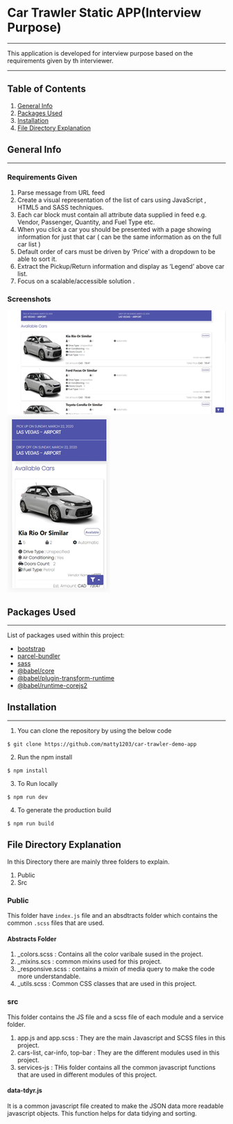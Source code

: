 # Car Trawler Static APP(Interview Purpose)
***
This application is developed for interview purpose based on the requirements given by th interviewer.

***

## Table of Contents
1. [General Info](#general-info)
2. [Packages Used](#packages-used)
3. [Installation](#installation)
4. [File Directory Explanation](#file-directory)

## General Info
***
### Requirements Given
1. Parse message from URL feed 
2. Create a visual representation of the list of cars using JavaScript , HTML5 and SASS techniques. 
3. Each car block must contain all attribute data supplied in feed e.g. Vendor, Passenger, Quantity, and Fuel Type etc. 
4. When you click a car you should be presented with a page showing information for just that car ( can be the same information as on the full car list ) 
5. Default order of cars must be driven by ‘Price’ with a dropdown to be able to sort it.
6. Extract the Pickup/Return information and display as ‘Legend’ above car list. 
7. Focus on a scalable/accessible solution .

### Screenshots
![Home Desktop View](/screenshots/home-desktop.png)
![Home Mobile View](/screenshots/home-mobile.png)

## Packages Used
***
List of packages used within this project:
* [bootstrap](https://getbootstrap.com/docs/5.0/getting-started/introduction/)
* [parcel-bundler](https://parceljs.org/getting_started.html)
* [sass](https://sass-lang.com/install)
* [@babel/core](https://babeljs.io/docs/en/babel-core)
* [@babel/plugin-transform-runtime](https://babeljs.io/docs/en/babel-plugin-transform-runtime)
* [@babel/runtime-corejs2](https://babeljs.io/docs/en/babel-runtime-corejs2)


## Installation
***
1. You can clone the repository by using the below code
```
$ git clone https://github.com/matty1203/car-trawler-demo-app
```

2. Run the npm install 
```
$ npm install
```

3. To Run locally
```
$ npm run dev
```

4. To generate the production build
```
$ npm run build
```

## File Directory Explanation

In this Directory there are mainly three folders to explain.
1. Public
2. Src

### Public
This folder have ```index.js``` file and an absdtracts folder which contains the common ```.scss``` files that are used.

#### Abstracts Folder
1. _colors.scss : Contains all the color varibale sused in the project.
2. _mixins.scs : common mixins used for this project.
3. _responsive.scss : contains a mixin of media query to make the code more understandable.
4. _utils.scss : Common CSS classes that are used in this project.

### src 
This folder contains the JS file and a scss file of each module and a service folder.
1. app.js and app.scss : They are the main Javascript and SCSS files in this project.
2. cars-list, car-info, top-bar : They are the different modules used in this project.
3. services-js : THis folder contains all the common javascript functions that are used in different modules of this project.

#### data-tdyr.js
It is a common javascript file created to make the JSON data more readable javascript objects. This function  helps for data tidying and sorting.


